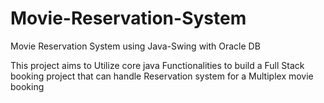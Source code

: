 # Movie-Reservation-System
Movie Reservation System using Java-Swing with Oracle DB

This project aims to Utilize core java Functionalities to build a Full Stack booking project that can handle Reservation system for a Multiplex movie booking